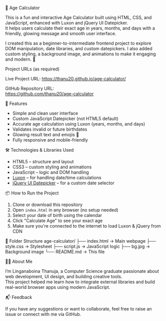  🎉 Age Calculator

This is a fun and interactive Age Calculator built using HTML, CSS, and JavaScript, enhanced with Luxon and jQuery UI Datepicker.  
It helps users calculate their exact age in years, months, and days with a friendly, glowing message and smooth user interface.

I created this as a beginner-to-intermediate frontend project to explore DOM manipulation, date libraries, and custom datepickers. I also added custom styling, a background image, and animations to make it engaging and modern. 🥳



Project URLs (as required)

Live Project URL: 
https://thanu20.github.io/age-calculator/

GitHub Repository URL:  
https://github.com/thanu20/age-calculator


🚀 Features

- Simple and clean user interface
- Custom JavaScript Datepicker (not HTML5 default)
- Accurate age calculation using Luxon (years, months, and days)
- Validates invalid or future birthdates
- Glowing result text and emojis 🎉
- Fully responsive and mobile-friendly

🛠️ Technologies & Libraries Used

- HTML5 – structure and layout
- CSS3 – custom styling and animations
- JavaScript – logic and DOM handling
- [Luxon](https://moment.github.io/luxon/) – for handling date/time calculations
- [jQuery UI Datepicker](https://jqueryui.com/datepicker/) – for a custom date selector



 📦 How to Run the Project

1. Clone or download this repository
2. Open `index.html` in any browser (no setup needed)
3. Select your date of birth using the calendar
4. Click "Calculate Age" to see your exact age
5. Make sure you're connected to the internet to load Luxon & jQuery from CDN





📂 Folder Structure
age-calculator/
├── index.html → Main webpage
├── style.css → Stylesheet
├── script.js → JavaScript logic
├── bg.jpg → Background image
└── README.md → This file


🙋‍♀️ About Me

I’m Linganaboina Thanuja, a Computer Science graduate passionate about web development, UI design, and building creative tools.  
This project helped me learn how to integrate external libraries and build real-world browser apps using modern JavaScript.



📬 Feedback

If you have any suggestions or want to collaborate, feel free to raise an issue or connect with me via GitHub.





